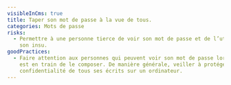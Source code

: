 ```yaml
---
visibleInCms: true
title: Taper son mot de passe à la vue de tous.
categories: Mots de passe
risks:
  - Permettre à une personne tierce de voir son mot de passe et de l’utiliser à
    son insu.
goodPractices:
  - Faire attention aux personnes qui peuvent voir son mot de passe lorsque l’on
    est en train de le composer. De manière générale, veiller à protéger la
    confidentialité de tous ses écrits sur un ordinateur.
---
```

